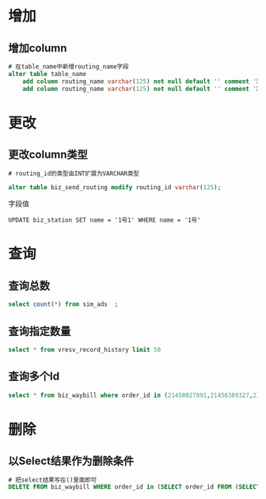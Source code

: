 



# 增加

## 增加column

```sql
# 在table_name中新增routing_name字段
alter table table_name
	add column routing_name varchar(125) not null default '' comment '路由名称' after routing_id,
	add column routing_name varchar(125) not null default '' comment '路由名称' after routing_id;
```





# 更改

## 更改column类型

```sql
# routing_id的类型由INT扩展为VARCHAR类型

alter table biz_send_routing modify routing_id varchar(125);


```



字段值

```mysql
UPDATE biz_station SET name = '1号1' WHERE name = '1号'
```





# 查询



## 查询总数

```sql
select count(*) from sim_ads  ;
```



## 查询指定数量

```sql
select * from vresv_record_history limit 50
```



## 查询多个Id

```sql
select * from biz_waybill where order_id in (21458027891,21456389327,21460894591);

```





# 删除



## 以Select结果作为删除条件

```sql
# 把select结果写在()里面即可
DELETE FROM biz_waybill WHERE order_id in (SELECT order_id FROM (SELECT COUNT(*) as num, order_id, status, min(id) as id FROM biz_waybill GROUP BY order_id,status) e WHERE e.num>1);
```


